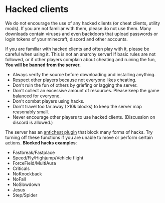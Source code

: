 # Hacked clients

We do not encourage the use of any hacked clients (or cheat clients, utility mods). If you are not familiar with them, please do not use them. Many downloads contain viruses and even backdoors that upload passwords or login tokens of your minecraft, discord and other accounts.

If you are familiar with hacked clients and often play with it, please be careful when using it. This is not an anarchy server! If basic rules are not followed, or if other players complain about cheating and ruining the fun, **You will be banned from the server.**
* Always verify the source before downloading and installing anything.
* Respect other players because not everyone likes cheating.
* Don't ruin the fun of others by griefing or lagging the server.
* Don't collect an excessive amount of resources. Please keep the game balanced for everyone.
* Don't combat players using hacks.
* Don't travel too far away (>10k blocks) to keep the server map reasonably small.
* Never encourage other players to use hacked clients. (Discussion on discord is allowed.)



The server has an [anticheat plugin](https://matrix.rip) that block many forms of hacks. Try turning off these functions if you are unable to move or perform certain actions. **Blocked hacks examples**:

* Fastbreak/Fastplace
* Speed/Fly/Highjump/Vehicle flight
* ForceField/MultiAura
* Criticals
* NoKnockback
* NoFall
* NoSlowdown
* Jesus
* Step/Spider
